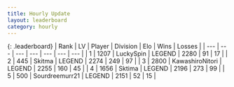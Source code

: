 ```yaml
---
title: Hourly Update
layout: leaderboard
category: hourly
---
```


{: .leaderboard}
| Rank | LV | Player | Division | Elo | Wins | Losses |
| --- | --- | --- | --- | --- | --- | --- |
| <span data-change="1">1</span> | 1207 | <span title="ID: 498412">LuckySpin</span> | LEGEND | <span data-change="0">2280</span> | <span data-change="0">91</span> | <span data-change="0">17</span> |
| <span data-change="-1">2</span> | 445 | <span title="ID: 402846">Skitma</span> | LEGEND | <span data-change="-13">2274</span> | <span data-change="0">249</span> | <span data-change="1">97</span> |
| <span data-change="0">3</span> | 2800 | <span title="ID: 164871">KawashiroNitori</span> | LEGEND | <span data-change="0">2255</span> | <span data-change="0">160</span> | <span data-change="0">45</span> |
| <span data-change="0">4</span> | 1656 | <span title="ID: 353063">Sktima</span> | LEGEND | <span data-change="0">2196</span> | <span data-change="0">273</span> | <span data-change="0">99</span> |
| <span data-change="4">5</span> | 500 | <span title="ID: 633686">Sourdreemurr21</span> | LEGEND | <span data-change="13">2151</span> | <span data-change="1">52</span> | <span data-change="0">15</span> |